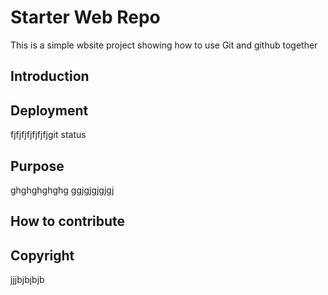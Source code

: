 # Starter Web Repo
This is a simple wbsite project showing how to use Git and github together
## Introduction

## Deployment
fjfjfjfjfjfjfjgit status

## Purpose
ghghghghghg
ggjgjgjgjgj

## How to contribute
## Copyright 
jjjbjbjbjb